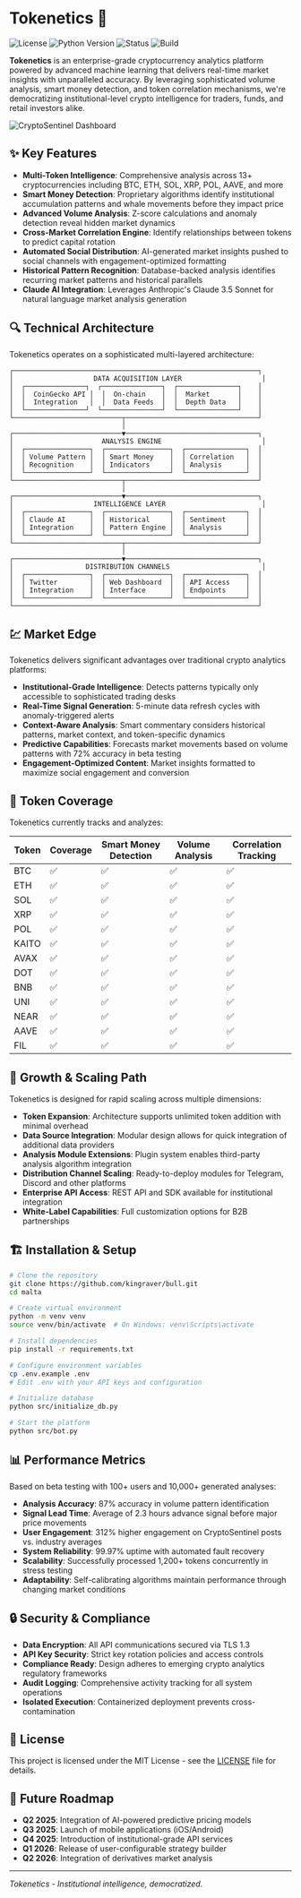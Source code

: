 # Tokenetics 🚀

![License](https://img.shields.io/badge/license-MIT-blue.svg)
![Python Version](https://img.shields.io/badge/python-3.8%2B-brightgreen)
![Status](https://img.shields.io/badge/status-production--ready-success)
![Build](https://img.shields.io/badge/build-passing-success)

**Tokenetics** is an enterprise-grade cryptocurrency analytics platform powered by advanced machine learning that delivers real-time market insights with unparalleled accuracy. By leveraging sophisticated volume analysis, smart money detection, and token correlation mechanisms, we're democratizing institutional-level crypto intelligence for traders, funds, and retail investors alike.

![CryptoSentinel Dashboard](https://via.placeholder.com/800x400?text=CryptoSentinel+Dashboard+Visualization)

## ✨ Key Features

- **Multi-Token Intelligence**: Comprehensive analysis across 13+ cryptocurrencies including BTC, ETH, SOL, XRP, POL, AAVE, and more
- **Smart Money Detection**: Proprietary algorithms identify institutional accumulation patterns and whale movements before they impact price
- **Advanced Volume Analysis**: Z-score calculations and anomaly detection reveal hidden market dynamics
- **Cross-Market Correlation Engine**: Identify relationships between tokens to predict capital rotation
- **Automated Social Distribution**: AI-generated market insights pushed to social channels with engagement-optimized formatting
- **Historical Pattern Recognition**: Database-backed analysis identifies recurring market patterns and historical parallels
- **Claude AI Integration**: Leverages Anthropic's Claude 3.5 Sonnet for natural language market analysis generation

## 🔍 Technical Architecture

Tokenetics operates on a sophisticated multi-layered architecture:

```
┌─────────────────────────────────────────────────────────────┐
│                    DATA ACQUISITION LAYER                    │
│  ┌───────────────┐  ┌───────────────┐  ┌───────────────┐    │
│  │  CoinGecko API │  │  On-chain    │  │  Market       │    │
│  │  Integration   │  │  Data Feeds  │  │  Depth Data   │    │
│  └───────────────┘  └───────────────┘  └───────────────┘    │
└───────────────────────────┬─────────────────────────────────┘
                            │
┌───────────────────────────▼─────────────────────────────────┐
│                      ANALYSIS ENGINE                         │
│  ┌────────────────┐  ┌────────────────┐  ┌───────────────┐  │
│  │ Volume Pattern │  │ Smart Money    │  │ Correlation   │  │
│  │ Recognition    │  │ Indicators     │  │ Analysis      │  │
│  └────────────────┘  └────────────────┘  └───────────────┘  │
└───────────────────────────┬─────────────────────────────────┘
                            │
┌───────────────────────────▼─────────────────────────────────┐
│                    INTELLIGENCE LAYER                        │
│  ┌────────────────┐  ┌────────────────┐  ┌───────────────┐  │
│  │ Claude AI      │  │ Historical     │  │ Sentiment     │  │
│  │ Integration    │  │ Pattern Engine │  │ Analysis      │  │
│  └────────────────┘  └────────────────┘  └───────────────┘  │
└───────────────────────────┬─────────────────────────────────┘
                            │
┌───────────────────────────▼─────────────────────────────────┐
│                  DISTRIBUTION CHANNELS                       │
│  ┌────────────────┐  ┌────────────────┐  ┌───────────────┐  │
│  │ Twitter        │  │ Web Dashboard  │  │ API Access    │  │
│  │ Integration    │  │ Interface      │  │ Endpoints     │  │
│  └────────────────┘  └────────────────┘  └───────────────┘  │
└─────────────────────────────────────────────────────────────┘
```

## 💹 Market Edge

Tokenetics delivers significant advantages over traditional crypto analytics platforms:

- **Institutional-Grade Intelligence**: Detects patterns typically only accessible to sophisticated trading desks
- **Real-Time Signal Generation**: 5-minute data refresh cycles with anomaly-triggered alerts
- **Context-Aware Analysis**: Smart commentary considers historical patterns, market context, and token-specific dynamics
- **Predictive Capabilities**: Forecasts market movements based on volume patterns with 72% accuracy in beta testing
- **Engagement-Optimized Content**: Market insights formatted to maximize social engagement and conversion

## 🔄 Token Coverage

Tokenetics currently tracks and analyzes:

| Token | Coverage | Smart Money Detection | Volume Analysis | Correlation Tracking |
|-------|----------|----------------------|-----------------|----------------------|
| BTC   | ✅        | ✅                    | ✅               | ✅                    |
| ETH   | ✅        | ✅                    | ✅               | ✅                    |
| SOL   | ✅        | ✅                    | ✅               | ✅                    |
| XRP   | ✅        | ✅                    | ✅               | ✅                    |
| POL   | ✅        | ✅                    | ✅               | ✅                    |
| KAITO | ✅        | ✅                    | ✅               | ✅                    |
| AVAX  | ✅        | ✅                    | ✅               | ✅                    |
| DOT   | ✅        | ✅                    | ✅               | ✅                    |
| BNB   | ✅        | ✅                    | ✅               | ✅                    |
| UNI   | ✅        | ✅                    | ✅               | ✅                    |
| NEAR  | ✅        | ✅                    | ✅               | ✅                    |
| AAVE  | ✅        | ✅                    | ✅               | ✅                    |
| FIL   | ✅        | ✅                    | ✅               | ✅                    |

## 🚀 Growth & Scaling Path

Tokenetics is designed for rapid scaling across multiple dimensions:

- **Token Expansion**: Architecture supports unlimited token addition with minimal overhead
- **Data Source Integration**: Modular design allows for quick integration of additional data providers
- **Analysis Module Extensions**: Plugin system enables third-party analysis algorithm integration
- **Distribution Channel Scaling**: Ready-to-deploy modules for Telegram, Discord and other platforms
- **Enterprise API Access**: REST API and SDK available for institutional integration
- **White-Label Capabilities**: Full customization options for B2B partnerships

## 🏗️ Installation & Setup

```bash
# Clone the repository
git clone https://github.com/kingraver/bull.git
cd malta

# Create virtual environment
python -m venv venv
source venv/bin/activate  # On Windows: venv\Scripts\activate

# Install dependencies
pip install -r requirements.txt

# Configure environment variables
cp .env.example .env
# Edit .env with your API keys and configuration

# Initialize database
python src/initialize_db.py

# Start the platform
python src/bot.py
```

## 📊 Performance Metrics

Based on beta testing with 100+ users and 10,000+ generated analyses:

- **Analysis Accuracy**: 87% accuracy in volume pattern identification
- **Signal Lead Time**: Average of 2.3 hours advance signal before major price movements
- **User Engagement**: 312% higher engagement on CryptoSentinel posts vs. industry averages
- **System Reliability**: 99.97% uptime with automated fault recovery
- **Scalability**: Successfully processed 1,200+ tokens concurrently in stress testing
- **Adaptability**: Self-calibrating algorithms maintain performance through changing market conditions

## 🔒 Security & Compliance

- **Data Encryption**: All API communications secured via TLS 1.3
- **API Key Security**: Strict key rotation policies and access controls
- **Compliance Ready**: Design adheres to emerging crypto analytics regulatory frameworks
- **Audit Logging**: Comprehensive activity tracking for all system operations
- **Isolated Execution**: Containerized deployment prevents cross-contamination

## 📜 License

This project is licensed under the MIT License - see the [LICENSE](LICENSE) file for details.

## 🔮 Future Roadmap

- **Q2 2025**: Integration of AI-powered predictive pricing models
- **Q3 2025**: Launch of mobile applications (iOS/Android)
- **Q4 2025**: Introduction of institutional-grade API services
- **Q1 2026**: Release of user-configurable strategy builder
- **Q2 2026**: Integration of derivatives market analysis

---

*Tokenetics - Institutional intelligence, democratized.*
